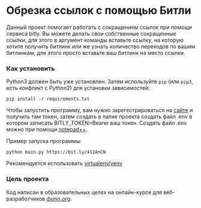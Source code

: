 # Обрезка ссылок с помощью Битли

Данный проект помогает работать с сокращением ссылок при помощи сервиса bitly. Вы можете делать свои собственные сокращенные ссылки, для этого в аргумент команды вставьте ссылку, на которую хотите получить битлинк или же узнать количество переходов по вашим битлинкам, для этого просто вставьте ваш битлинк на место ссылки.

### Как установить

Python3 должен быть уже установлен. Затем используйте `pip` (или `pip3`, есть конфликт с Python2) для установки зависимостей:
```
pip install -r requirements.txt
```
Чтобы запустить программу, вам нужно зарегестрироваться на [сайте](https://bitly.com/) и получить там токен, затем создать в папке проекта создать файл .env в котором записать BITLY_TOKEN=Bearer ваш токен. Создать файл .env можно при помощи [notepad++](https://notepad-plus-plus.org/).

Пример запуска программы:

```
python main.py https://bit.ly/411AnCN
```

Рекомендуется использовать [virtualenv/venv](https://docs.python.org/3/library/venv.html)

### Цель проекта

Код написан в образовательных целях на онлайн-курсе для веб-разработчиков [dvmn.org](https://vmn.org/).
